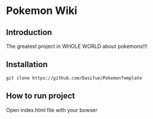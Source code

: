 # Pokemon Wiki

## Introduction

The greatest project in WHOLE WORLD about pokemons!!!


## Installation

```
git clone https://github.com/Dasifue/PokemonTemplate
```

## How to run project

Open index.html file with your bowser